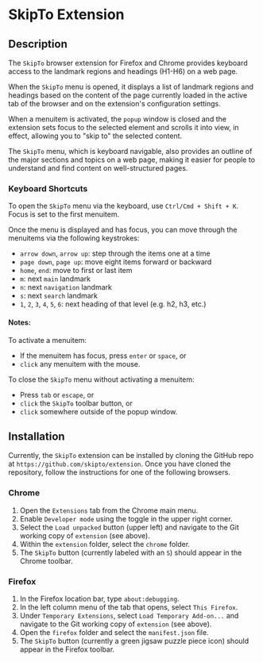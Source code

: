 # SkipTo Extension

## Description

The `SkipTo` browser extension for Firefox and Chrome provides keyboard
access to the landmark regions and headings (H1-H6) on a web page.

When the `SkipTo` menu is opened, it displays a list of landmark regions and
headings based on the content of the page currently loaded in the active tab
of the browser and on the extension's configuration settings.

When a menuitem is activated, the `popup` window is closed and the extension
sets focus to the selected element and scrolls it into view, in effect,
allowing you to "skip to" the selected content.

The `SkipTo` menu, which is keyboard navigable, also provides an outline of
the major sections and topics on a web page, making it easier for people to
understand and find content on well-structured pages.

### Keyboard Shortcuts

To open the `SkipTo` menu via the keyboard, use `Ctrl/Cmd + Shift + K`. Focus
is set to the first menuitem.

Once the menu is displayed and has focus, you can move through the menuitems
via the following keystrokes:

* `arrow down`, `arrow up`: step through the items one at a time
* `page down`, `page up`: move eight items forward or backward
* `home`, `end`: move to first or last item
* `m`: next `main` landmark
* `n`: next `navigation` landmark
* `s`: next `search` landmark
* `1`, `2`, `3`, `4`, `5`, `6`: next heading of that level (e.g. h2, h3, etc.)

#### Notes:

To activate a menuitem:
* If the menuitem has focus, press `enter` or `space`, or
* `click` any menuitem with the mouse.

To close the `SkipTo` menu without activating a menuitem:
* Press `tab` or `escape`, or
* `click` the `SkipTo` toolbar button, or
* `click` somewhere outside of the popup window.

## Installation

Currently, the `SkipTo` extension can be installed by cloning the GitHub repo
at `https://github.com/skipto/extension`. Once you have cloned the repository,
follow the instructions for one of the following browsers.

### Chrome

1. Open the `Extensions` tab from the Chrome main menu.
1. Enable `Developer mode` using the toggle in the upper right corner.
1. Select the `Load unpacked` button (upper left) and navigate to the Git
   working copy of `extension` (see above).
1. Within the `extension` folder, select the `chrome` folder.
1. The `SkipTo` button (currently labeled with an `S`) should appear in the
   Chrome toolbar.

### Firefox

1. In the Firefox location bar, type `about:debugging`.
1. In the left column menu of the tab that opens, select `This Firefox`.
1. Under `Temporary Extensions`, select `Load Temporary Add-on...` and
   navigate to the Git working copy of `extension` (see above).
1. Open the `firefox` folder and select the `manifest.json` file.
1. The `SkipTo` button (currently a green jigsaw puzzle piece icon) should
   appear in the Firefox toolbar.
